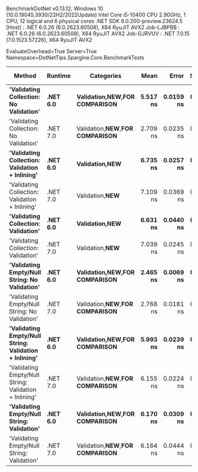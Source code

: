 
BenchmarkDotNet v0.13.12, Windows 10 (10.0.19045.3930/22H2/2022Update)
Intel Core i5-10400 CPU 2.90GHz, 1 CPU, 12 logical and 6 physical cores
.NET SDK 8.0.200-preview.23624.5
  [Host]     : .NET 6.0.26 (6.0.2623.60508), X64 RyuJIT AVX2
  Job-LJBPBB : .NET 6.0.26 (6.0.2623.60508), X64 RyuJIT AVX2
  Job-GJRVUV : .NET 7.0.15 (7.0.1523.57226), X64 RyuJIT AVX2

EvaluateOverhead=True  Server=True  Namespace=DotNetTips.Spargine.Core.BenchmarkTests  

 Method                                                | Runtime  | Categories                            | Mean     | Error     | StdDev    | StdErr    | Min      | Q1       | Median   | Q3       | Max      | Op/s          | CI99.9% Margin | Iterations | Kurtosis | MValue | Skewness | Rank | LogicalGroup | Baseline | Code Size | Allocated |
------------------------------------------------------ |--------- |-------------------------------------- |---------:|----------:|----------:|----------:|---------:|---------:|---------:|---------:|---------:|--------------:|---------------:|-----------:|---------:|-------:|---------:|-----:|------------- |--------- |----------:|----------:|
 **'Validating Collection: No Validation'**                | **.NET 6.0** | **Validation,**NEW**,**FOR COMPARISON**** | **5.517 ns** | **0.0159 ns** | **0.0141 ns** | **0.0038 ns** | **5.499 ns** | **5.507 ns** | **5.515 ns** | **5.528 ns** | **5.543 ns** | **181,254,158.2** |      **0.0159 ns** |      **14.00** |    **1.796** |  **2.000** |   **0.4957** |    **4** | *****            | **No**       |      **72 B** |         **-** |
 'Validating Collection: No Validation'                | .NET 7.0 | Validation,**NEW**,**FOR COMPARISON** | 2.709 ns | 0.0235 ns | 0.0197 ns | 0.0055 ns | 2.675 ns | 2.700 ns | 2.707 ns | 2.720 ns | 2.745 ns | 369,109,841.6 |      0.0235 ns |      13.00 |    1.983 |  2.000 |  -0.0053 |    2 | *            | No       |      73 B |         - |
 **'Validating Collection: Validation + Inlining'**        | **.NET 6.0** | **Validation,**NEW****                    | **6.735 ns** | **0.0257 ns** | **0.0215 ns** | **0.0060 ns** | **6.698 ns** | **6.728 ns** | **6.735 ns** | **6.742 ns** | **6.783 ns** | **148,472,423.8** |      **0.0257 ns** |      **13.00** |    **2.857** |  **2.000** |   **0.2897** |    **8** | *****            | **No**       |     **250 B** |         **-** |
 'Validating Collection: Validation + Inlining'        | .NET 7.0 | Validation,**NEW**                    | 7.109 ns | 0.0369 ns | 0.0327 ns | 0.0087 ns | 7.065 ns | 7.079 ns | 7.116 ns | 7.128 ns | 7.174 ns | 140,673,249.5 |      0.0369 ns |      14.00 |    1.918 |  2.000 |   0.2380 |    9 | *            | No       |     237 B |         - |
 **'Validating Collection: Validation'**                   | **.NET 6.0** | **Validation,**NEW****                    | **6.631 ns** | **0.0440 ns** | **0.0390 ns** | **0.0104 ns** | **6.592 ns** | **6.604 ns** | **6.617 ns** | **6.649 ns** | **6.734 ns** | **150,803,695.8** |      **0.0440 ns** |      **14.00** |    **3.739** |  **2.000** |   **1.2456** |    **7** | *****            | **No**       |     **250 B** |         **-** |
 'Validating Collection: Validation'                   | .NET 7.0 | Validation,**NEW**                    | 7.039 ns | 0.0245 ns | 0.0205 ns | 0.0057 ns | 7.001 ns | 7.029 ns | 7.038 ns | 7.051 ns | 7.072 ns | 142,070,891.0 |      0.0245 ns |      13.00 |    1.973 |  2.000 |  -0.0799 |    9 | *            | No       |     237 B |         - |
 **'Validating Empty/Null String: No Validation'**         | **.NET 6.0** | **Validation,**NEW**,**FOR COMPARISON**** | **2.465 ns** | **0.0069 ns** | **0.0061 ns** | **0.0016 ns** | **2.449 ns** | **2.463 ns** | **2.465 ns** | **2.467 ns** | **2.473 ns** | **405,736,275.4** |      **0.0069 ns** |      **14.00** |    **3.847** |  **2.000** |  **-0.9383** |    **1** | *****            | **No**       |      **78 B** |         **-** |
 'Validating Empty/Null String: No Validation'         | .NET 7.0 | Validation,**NEW**,**FOR COMPARISON** | 2.768 ns | 0.0181 ns | 0.0170 ns | 0.0044 ns | 2.745 ns | 2.756 ns | 2.765 ns | 2.781 ns | 2.804 ns | 361,286,105.6 |      0.0181 ns |      15.00 |    2.129 |  2.000 |   0.5594 |    3 | *            | No       |      79 B |         - |
 **'Validating Empty/Null String: Validation + Inlining'** | **.NET 6.0** | **Validation,**NEW**,**FOR COMPARISON**** | **5.993 ns** | **0.0239 ns** | **0.0223 ns** | **0.0058 ns** | **5.966 ns** | **5.979 ns** | **5.991 ns** | **6.005 ns** | **6.038 ns** | **166,847,615.6** |      **0.0239 ns** |      **15.00** |    **2.056** |  **2.000** |   **0.5468** |    **5** | *****            | **No**       |     **495 B** |         **-** |
 'Validating Empty/Null String: Validation + Inlining' | .NET 7.0 | Validation,**NEW**,**FOR COMPARISON** | 6.155 ns | 0.0224 ns | 0.0175 ns | 0.0051 ns | 6.128 ns | 6.141 ns | 6.160 ns | 6.171 ns | 6.179 ns | 162,460,520.1 |      0.0224 ns |      12.00 |    1.409 |  2.000 |  -0.2280 |    6 | *            | No       |     794 B |         - |
 **'Validating Empty/Null String: Validation'**            | **.NET 6.0** | **Validation,**NEW**,**FOR COMPARISON**** | **6.170 ns** | **0.0309 ns** | **0.0274 ns** | **0.0073 ns** | **6.126 ns** | **6.154 ns** | **6.168 ns** | **6.175 ns** | **6.226 ns** | **162,080,394.4** |      **0.0309 ns** |      **14.00** |    **2.485** |  **2.000** |   **0.5876** |    **6** | *****            | **No**       |     **495 B** |         **-** |
 'Validating Empty/Null String: Validation'            | .NET 7.0 | Validation,**NEW**,**FOR COMPARISON** | 6.164 ns | 0.0444 ns | 0.0415 ns | 0.0107 ns | 6.117 ns | 6.132 ns | 6.149 ns | 6.192 ns | 6.255 ns | 162,232,020.3 |      0.0444 ns |      15.00 |    2.275 |  2.000 |   0.6744 |    6 | *            | No       |     885 B |         - |
